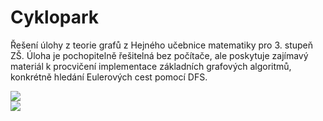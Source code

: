 # Cyklopark
Řešení úlohy z teorie grafů z Hejného učebnice matematiky pro 3. stupeň ZŠ.
Úloha je pochopitelně řešitelná bez počítače, ale poskytuje zajímavý materiál k procvičení implementace základních grafových algoritmů, konkrétně hledání Eulerových cest pomocí DFS.

<img src="https://git.sr.ht/~dkvasnicka/cyklopark/blob/main/zadani1.jpg" /><br />
<img src="https://git.sr.ht/~dkvasnicka/cyklopark/blob/main/zadani2.jpg" />
